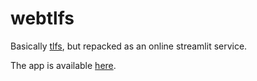 # webtlfs

Basically [tlfs](https://pypi.org/project/tlfs/), but repacked as an
online streamlit service.

The app is available [here](https://webtlfs.streamlit.app).

